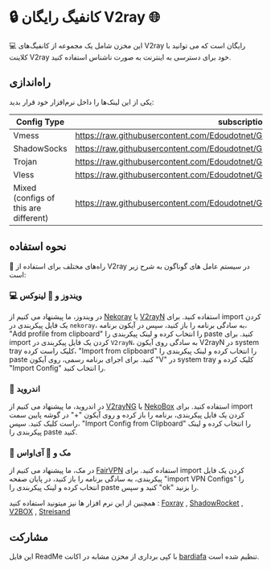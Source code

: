 # 🔒 کانفیگ رایگان V2ray 🌐
💻 این مخزن شامل یک مجموعه از کانفیگ‌های V2ray رایگان است که می توانید با کلاینت V2ray خود برای دسترسی به اینترنت به صورت ناشناس استفاده کنید.


## راه‌اندازی

یکی از این لینک‌ها را داخل نرم‌افزار خود قرار بدید:


Config Type|subscription link
-------------------------------|-----------------------------|
Vmess         |https://raw.githubusercontent.com/Edoudotnet/GO_V2rayCollector_plus/main/vmess_iran.txt     |
ShadowSocks        |https://raw.githubusercontent.com/Edoudotnet/GO_V2rayCollector_plus/main/ss_iran.txt  |
Trojan |https://raw.githubusercontent.com/Edoudotnet/GO_V2rayCollector_plus/main/trojan_iran.txt|
Vless|https://raw.githubusercontent.com/Edoudotnet/GO_V2rayCollector_plus/main/vless_iran.txt|
Mixed (configs of this are different)|https://raw.githubusercontent.com/Edoudotnet/GO_V2rayCollector_plus/main/mixed_iran.txt|



## نحوه استفاده
📲 راه‌های مختلف برای استفاده از V2ray در سیستم عامل های گوناگون به شرح زیر است:
### 💻 ویندوز و 🐧 لینوکس
در ویندوز، ما پیشنهاد می کنیم از [Nekoray](https://github.com/MatsuriDayo/nekoray) یا [V2rayN](https://github.com/2dust/v2rayN) استفاده کنید. برای import کردن یک فایل پیکربندی در `nekoray`، به سادگی برنامه را باز کنید، سپس در آیکون برنامه، "Add profile from clipboard" را انتخاب کرده و لینک پیکربندی را paste کنید. برای import کردن یک فایل پیکربندی در `V2rayN`، به سادگی روی آیکون V2rayN در system tray کلیک راست کرده، "Import from clipboard" را انتخاب کرده و لینک پیکربندی را paste کنید. برای اجرای برنامه رسمی، روی آیکون "V" در system tray کلیک کرده و "Import Config" را انتخاب کنید.
### 🤖 اندروید
در اندروید، ما پیشنهاد می کنیم از [V2rayNG](https://play.google.com/store/apps/details?id=com.v2ray.ang&hl=en&gl=US) یا [NekoBox](https://github.com/MatsuriDayo/NekoBoxForAndroid) استفاده کنید. برای import کردن یک فایل پیکربندی، برنامه را باز کرده و روی آیکون "+" در گوشه پایین سمت راست کلیک کنید. سپس، "Import Config from Clipboard" را انتخاب کرده و لینک پیکربندی را paste کنید.
### 🍎 مک و 📱 آی‌اواس
در مک، ما پیشنهاد می کنیم از [FairVPN](https://apps.apple.com/us/app/fair-vpn/id1533873488) استفاده کنید. برای import کردن یک فایل پیکربندی، به سادگی برنامه را باز کنید، در پایان صفحه "import VPN Configs" را انتخاب کرده و لینک پیکربندی را paste کنید و سپس "ok" را بزنید.

همچنین از این نرم افزار ها نیز میتونید استفاده کنید :  [Foxray](https://apps.apple.com/us/app/foxray/id6448898396) , [ShadowRocket](https://apps.apple.com/ca/app/shadowrocket/id932747118) , [V2BOX](https://apps.apple.com/us/app/v2box-v2ray-client/id6446814690) , [Streisand](https://apps.apple.com/us/app/streisand/id6450534064)

## مشارکت
این فایل ReadMe با کپی برداری از مخزن مشابه‌‌ در اکانت [bardiafa](https://github.com/barry-far) تنظیم شده است.
